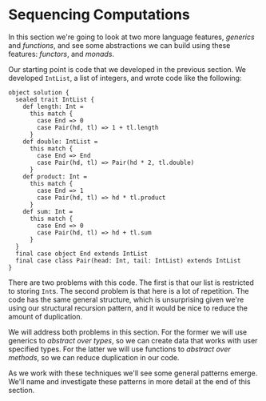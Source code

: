 # Sequencing Computations

In this section we're going to look at two more language features, *generics* and *functions*, and see some abstractions we can build using these features: *functors*, and *monads*.

Our starting point is code that we developed in the previous section. We developed `IntList`, a list of integers, and wrote code like the following:

```tut:book:silent
object solution {
  sealed trait IntList {
    def length: Int =
      this match {
        case End => 0
        case Pair(hd, tl) => 1 + tl.length
      }
    def double: IntList =
      this match {
        case End => End
        case Pair(hd, tl) => Pair(hd * 2, tl.double)
      }
    def product: Int =
      this match {
        case End => 1
        case Pair(hd, tl) => hd * tl.product
      }
    def sum: Int =
      this match {
        case End => 0
        case Pair(hd, tl) => hd + tl.sum
      }
  }
  final case object End extends IntList
  final case class Pair(head: Int, tail: IntList) extends IntList
}
```

There are two problems with this code. The first is that our list is restricted to storing `Int`s. The second problem is that here is a lot of repetition. The code has the same general structure, which is unsurprising given we're using our structural recursion pattern, and it would be nice to reduce the amount of duplication.

We will address both problems in this section. For the former we will use generics to *abstract over types*, so we can create data that works with user specified types. For the latter we will use functions to *abstract over methods*, so we can reduce duplication in our code.

As we work with these techniques we'll see some general patterns emerge. We'll name and investigate these patterns in more detail at the end of this section.

